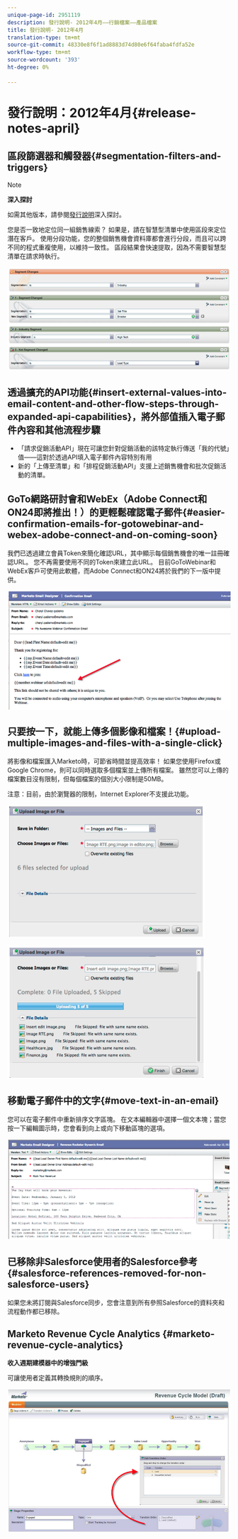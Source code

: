 ```yaml
---
unique-page-id: 2951119
description: 發行說明- 2012年4月——行銷檔案——產品檔案
title: 發行說明- 2012年4月
translation-type: tm+mt
source-git-commit: 48330e8f6f1ad8883d74d80e6f64faba4fdfa52e
workflow-type: tm+mt
source-wordcount: '393'
ht-degree: 0%

---
```



# 發行說明：2012年4月{#release-notes-april}

## 區段篩選器和觸發器{#segmentation-filters-and-triggers}

>[!NOTE]
>
>**深入探討**
>
>如需其他版本，請參閱[發行說明](http://docs.marketo.com/display/docs/release+notes)深入探討。

您是否一致地定位同一組銷售線索？ 如果是，請在智慧型清單中使用區段來定位潛在客戶。 使用分段功能，您的整個銷售機會資料庫都會進行分段，而且可以跨不同的程式重複使用，以維持一致性。 區段結果會快速提取，因為不需要智慧型清單在請求時執行。

![](assets/image2014-9-23-10-3a3-3a57.png)

## 透過擴充的API功能{#insert-external-values-into-email-content-and-other-flow-steps-through-expanded-api-capabilities}，將外部值插入電子郵件內容和其他流程步驟

* 「請求促銷活動API」現在可讓您針對促銷活動的該特定執行傳送「我的代號」值——這對於透過API填入電子郵件內容特別有用
* 新的「上傳至清單」和「排程促銷活動API」支援上述銷售機會和批次促銷活動的清單。

## GoTo網路研討會和WebEx（Adobe Connect和ON24即將推出！）的更輕鬆確認電子郵件{#easier-confirmation-emails-for-gotowebinar-and-webex-adobe-connect-and-on-coming-soon}

我們已透過建立會員Token來簡化確認URL，其中顯示每個銷售機會的唯一註冊確認URL。 您不再需要使用不同的Token來建立此URL。 目前GoToWebinar和WebEx客戶可使用此軟體，而Adobe Connect和ON24將於我們的下一版中提供。

![](assets/image2014-9-23-10-3a4-3a18.png)

## 只要按一下，就能上傳多個影像和檔案！{#upload-multiple-images-and-files-with-a-single-click}

將影像和檔案匯入Marketo時，可節省時間並提高效率！ 如果您使用Firefox或Google Chrome，則可以同時選取多個檔案並上傳所有檔案。 雖然您可以上傳的檔案數目沒有限制，但每個檔案的個別大小限制是50MB。

注意：目前，由於瀏覽器的限制，Internet Explorer不支援此功能。

![](assets/image2014-9-23-10-3a4-3a32.png)

![](assets/image2014-9-23-10-3a4-3a46.png)

## 移動電子郵件中的文字{#move-text-in-an-email}

您可以在電子郵件中重新排序文字區塊。 在文本編輯器中選擇一個文本塊；當您按一下編輯圖示時，您會看到向上或向下移動區塊的選項。

![](assets/image2014-9-23-10-3a5-3a1.png)

## 已移除非Salesforce使用者的Salesforce參考{#salesforce-references-removed-for-non-salesforce-users}

如果您未將訂閱與Salesforce同步，您會注意到所有參照Salesforce的資料夾和流程動作都已移除。

## Marketo Revenue Cycle Analytics {#marketo-revenue-cycle-analytics}

**收入週期建模器中的增強門級**

可讓使用者定義其轉換規則的順序。

![](assets/image2014-9-23-10-3a5-3a17.png)


